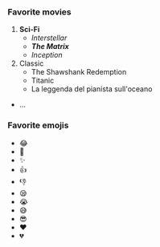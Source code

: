 ### Favorite movies
1. **Sci-Fi**
   * *Interstellar*
   * ***The Matrix***
   * *Inception*
2. Classic
   * The Shawshank Redemption
    * Titanic
    * La leggenda del pianista sull'oceano
* …

### Favorite emojis
* :joy:
* :tada:
* :sparkles:
* :+1:
* :-1:
* :sleepy:
* :sob:
* :sweat_smile:
* :sunglasses:
* :heart:
* :broken_heart:
